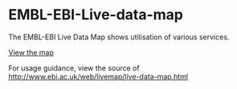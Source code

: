 # EMBL-EBI-Live-data-map
The EMBL-EBI Live Data Map shows utilisation of various services.

[View the map](http://www.ebi.ac.uk/web/livemap)

For usage guidance, view the source of http://www.ebi.ac.uk/web/livemap/live-data-map.html
